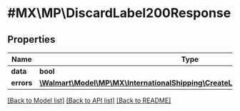 # #MX\MP\DiscardLabel200Response

## Properties

Name | Type | Description | Notes
------------ | ------------- | ------------- | -------------
**data** | **bool** | data | [optional]
**errors** | [**\Walmart\Model\MP\MX\InternationalShipping\CreateLabel200ResponseErrorsInner[]**](CreateLabel200ResponseErrorsInner.md) | errors | [optional]


[[Back to Model list]](../) [[Back to API list]](../../Api/MX/MP) [[Back to README]](../../README.md)
